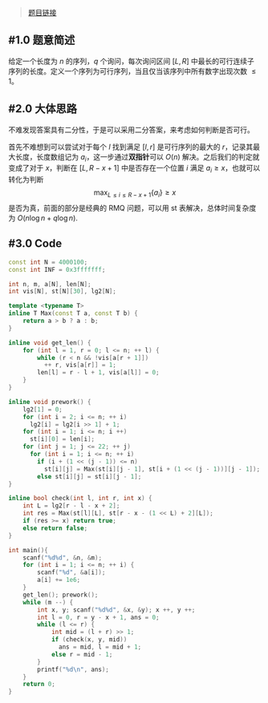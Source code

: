 > [题目链接](http://poj.org/problem?id=3419)

## #1.0 题意简述

给定一个长度为 $n$ 的序列，$q$ 个询问，每次询问区间 $[L,R]$ 中最长的可行连续子序列的长度。定义一个序列为可行序列，当且仅当该序列中所有数字出现次数 $\le1$。

## #2.0 大体思路

不难发现答案具有二分性，于是可以采用二分答案，来考虑如何判断是否可行。

首先不难想到可以尝试对于每个 $l$ 找到满足 $[l,r]$ 是可行序列的最大的 $r$，记录其最大长度，长度数组记为 $a_i$，这一步通过**双指针**可以 $O(n)$ 解决。之后我们的判定就变成了对于 $x$，判断在 $[L,R-x+1]$ 中是否存在一个位置 $i$ 满足 $a_i\ge x$，也就可以转化为判断
$$
\max_{L\le i\le R-x+1}\{a_i\}\ge x
$$
是否为真，前面的部分是经典的 RMQ 问题，可以用 st 表解决，总体时间复杂度为 $O(n\log n+q\log n)$.

## #3.0 Code

``` cpp
const int N = 4000100;
const int INF = 0x3fffffff;

int n, m, a[N], len[N];
int vis[N], st[N][30], lg2[N];

template <typename T>
inline T Max(const T a, const T b) {
    return a > b ? a : b;
}

inline void get_len() {
    for (int l = 1, r = 0; l <= n; ++ l) {
        while (r < n && !vis[a[r + 1]])
          ++ r, vis[a[r]] = 1;
        len[l] = r - l + 1, vis[a[l]] = 0;
    }
}

inline void prework() {
    lg2[1] = 0;
    for (int i = 2; i <= n; ++ i)
      lg2[i] = lg2[i >> 1] + 1;
    for (int i = 1; i <= n; i ++)
      st[i][0] = len[i];
    for (int j = 1; j <= 22; ++ j)
      for (int i = 1; i <= n; ++ i)
        if (i + (1 << (j - 1)) <= n)
          st[i][j] = Max(st[i][j - 1], st[i + (1 << (j - 1))][j - 1]);
        else st[i][j] = st[i][j - 1];
}

inline bool check(int l, int r, int x) {
    int L = lg2[r - l - x + 2];
    int res = Max(st[l][L], st[r - x - (1 << L) + 2][L]);
    if (res >= x) return true;
    else return false;
}

int main(){
    scanf("%d%d", &n, &m);
    for (int i = 1; i <= n; ++ i) {
        scanf("%d", &a[i]);
        a[i] += 1e6;
    }
    get_len(); prework();
    while (m --) {
        int x, y; scanf("%d%d", &x, &y); x ++, y ++;
        int l = 0, r = y - x + 1, ans = 0;
        while (l <= r) {
            int mid = (l + r) >> 1;
            if (check(x, y, mid))
              ans = mid, l = mid + 1;
            else r = mid - 1;
        }
        printf("%d\n", ans);
    }
    return 0;
}
```

